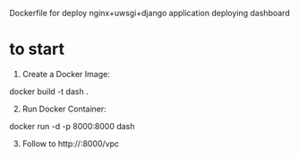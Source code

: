 Dockerfile for deploy nginx+uwsgi+django application deploying dashboard 

# to start
1. Create a Docker Image:
<p>docker build -t dash .</p>

2. Run Docker Container:
<p>docker run -d -p 8000:8000 dash</p>

3. Follow to http://<docker-node>:8000/vpc

